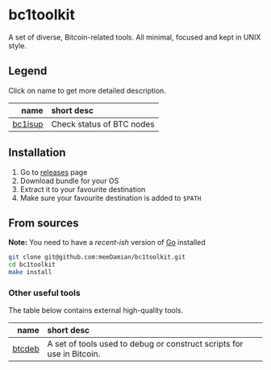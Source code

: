 bc1toolkit
==========

A set of diverse, Bitcoin-related tools. All minimal, focused and kept in UNIX style. 

## Legend

Click on name to get more detailed description.

| name      | short desc                |
|----------:|:--------------------------|
| [bc1isup] | Check status of BTC nodes |

[bc1isup]: https://github.com/meeDamian/bc1toolkit/tree/master/bc1isup

## Installation

1. Go to [releases] page
2. Download bundle for your OS
3. Extract it to your favourite destination
4. Make sure your favourite destination is added to `$PATH`

[releases]: https://github.com/meeDamian/bc1toolkit/releases

## From sources

**Note:** You need to have a _recent-ish_ version of [Go] installed

```bash
git clone git@github.com:meeDamian/bc1toolkit.git
cd bc1toolkit
make install
```

[Go]: https://golang.org/

### Other useful tools

The table below contains external high-quality tools.  

| name     | short desc                                                            | 
|---------:|:----------------------------------------------------------------------|
| [btcdeb] | A set of tools used to debug or construct scripts for use in Bitcoin. |

[btcdeb]: https://github.com/kallewoof/btcdeb
